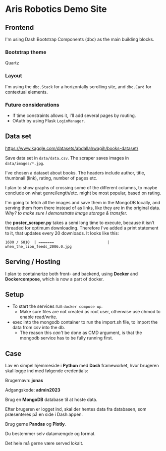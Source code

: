 # Aris Robotics Demo Site

## Frontend

I'm using Dash Bootstrap Components (dbc) as the main building blocks.

### Bootstrap theme

Quartz

### Layout

I'm using the `dbc.Stack` for a horizontally scrolling site, and `dbc.Card` for contextual elements.

### Future considerations

- If time constraints allows it, I'll add several pages by routing.
- OAuth by using Flask `LoginManager`.

## Data set

https://www.kaggle.com/datasets/abdallahwagih/books-dataset/

Save data set in `data/data.csv`. The scraper saves images in `data/images/*.jpg`.

I've chosen a dataset about books. The headers include author, title, thumbnail (link), rating, number of pages etc.

I plan to show graphs of crossing some of the different columns, to maybe conclude on what genre/length/etc. might be most popular, based on rating.

I'm going to fetch all the images and save them in the MongoDB locally, and serving them from there instead of as links, like they are in the original data. *Why? to make sure I demonstrate image storage & transfer.*

the __poster_scraper.py__ takes a semi long time to execute, because it isn't threaded for optimum downloading.
Therefore I've added a print statement to it, that updates every 20 downloads. It looks like this:

```1600 / 6810  | =======                        | when_the_lion_feeds_2006.0.jpg```

## Serving / Hosting

I plan to containerize both front- and backend, using __Docker__ and __Dockercompose__, which is now a part of docker.

## Setup

- To start the services run `docker compose up`.
	- Make sure files are not created as root user, otherwise use chmod to enable read/write.
- exec into the mongodb container to run the import.sh file, to import the data from csv into the db.
	- The reason this *can't* be done as CMD argument, is that the mongodb service has to be fully running first.

## Case

Lav en simpel hjemmeside i __Python__ med __Dash__ frameworket, hvor brugeren skal logge ind med følgende credentials:

Brugernavn: __jonas__

Adgangskode: __admin2023__

Brug en __MongoDB__ database til at hoste data.

Efter brugeren er logget ind, skal der hentes data fra databasen, som præsenteres på en side i Dash appen.

Brug gerne __Pandas__ og __Plotly__.

Du bestemmer selv datamængde og format.

Det hele må gerne være served lokalt.

